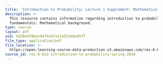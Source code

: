 ```yaml
---
title: 'Introduction to Probability: Lecture 1 Supplement: Mathematical Background'
description: >-
  This resource contains information regarding introduction to probability: The
  fundamentals: Mathematical background.
type: course
layout: pdf
uid: 5620e9f86ac94f9c87a11a523e8ed57f
file_type: application/pdf
file_location: >-
  https://open-learning-course-data-production.s3.amazonaws.com/res-6-012-introduction-to-probability-spring-2018/5620e9f86ac94f9c87a11a523e8ed57f_MITRES_6_012S18_MathOvervw.pdf
course_id: res-6-012-introduction-to-probability-spring-2018
---
```

